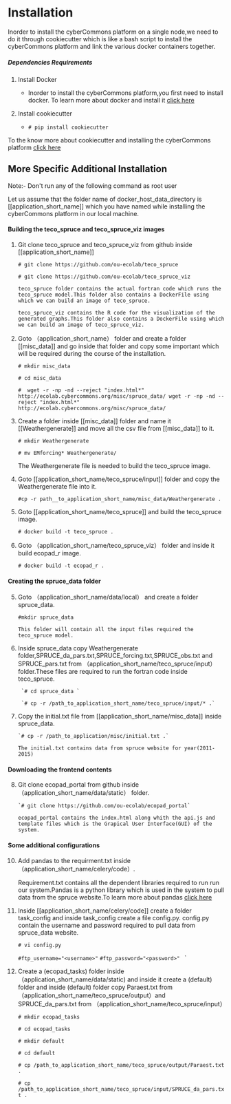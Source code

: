 Installation
==============

Inorder to install the cyberCommons platform on a single node,we need to do it through cookiecutter which is like a bash script to install the cyberCommons platform and link the various docker containers together.

##### Dependencies Requirements
1. Install Docker
   * Inorder to install the cyberCommons platform,you first need to install docker.
   To learn more about docker and install it [click here](https://docs.docker.com/engine/installation/)

2. Install cookiecutter
    * `# pip install cookiecutter`


To the know more about cookiecutter and installing the cyberCommons platform [click here](https://github.com/cybercommons/cybercom-cookiecutter)


More Specific Additional Installation
----------------------
Note:- Don't run any of the following command as root user

Let us assume that the folder name of docker_host_data_directory is [[application_short_name]] which you have named while installing the cyberCommons platform in our local machine.

#### Building the teco_spruce and teco_spruce_viz images

1. Git clone teco_spruce and teco_spruce_viz from github inside [[application_short_name]]
   

     `# git clone https://github.com/ou-ecolab/teco_spruce`

     `# git clone https://github.com/ou-ecolab/teco_spruce_viz`

       teco_spruce folder contains the actual fortran code which runs the teco_spruce model.This folder also contains a DockerFile using which we can build an image of teco_spruce.

       teco_spruce_viz contains the R code for the visualization of the generated graphs.This folder also contains a DockerFile using which we can build an image of teco_spruce_viz.


2. Goto （application_short_name） folder and create a folder  [[misc_data]] and go inside that folder and copy some important which will be required during the course of the installation. 
   
     `# mkdir misc_data`

     `# cd misc_data`

     `#  wget -r -np -nd --reject "index.html*" http://ecolab.cybercommons.org/misc/spruce_data/ wget -r -np -nd --reject "index.html*" http://ecolab.cybercommons.org/misc/spruce_data/ `
     
3. Create a folder inside [[misc_data]] folder and name it [[Weathergenerate]] and move all the csv file from [[misc_data]] to it.
     
     `# mkdir Weathergenerate`

     `# mv EMforcing* Weathergenerate/ `
     
     The Weathergenerate file is needed to build  the teco_spruce image.

4. Goto [[application_short_name/teco_spruce/input]] folder and copy the Weathergenerate file into it.

      `#cp -r path__to_application_short_name/misc_data/Weathergenerate .`
      
3. Goto [[application_short_name/teco_spruce]] and build the  teco_spruce image.

     `# docker build -t teco_spruce .`

4. Goto （application_short_name/teco_spruce_viz） folder and inside it build ecopad_r image.

     `# docker build -t ecopad_r .`

#### Creating the spruce_data folder

5. Goto （application_short_name/data/local） and create a folder spruce_data.

     `#mkdir spruce_data`

       This folder will contain all the input files required the teco_spruce model.

6. Inside spruce_data copy Weathergenerate folder,SPRUCE_da_pars.txt,SPRUCE_forcing.txt,SPRUCE_obs.txt and SPRUCE_pars.txt  from          （application_short_name/teco_spruce/input） folder.These files are required to run the fortran code inside teco_spruce. 
 
        `# cd spruce_data `

        `# cp -r /path_to_application_short_name/teco_spruce/input/* .`

7. Copy the initial.txt file from [[application_short_name/misc_data]] inside spruce_data.
 
       `# cp -r /path_to_application/misc/initial.txt .`

       The initial.txt contains data from spruce website for year(2011-2015)

#### Downloading the frontend contents

8. Git clone ecopad_portal from github inside （application_short_name/data/static） folder.
 
       `# git clone https://github.com/ou-ecolab/ecopad_portal`

       ecopad_portal contains the index.html along whith the api.js and template files which is the Grapical User Interface(GUI) of the system.

#### Some additional configurations 


10. Add pandas to the requirment.txt inside （application_short_name/celery/code）.

       Requirement.txt contains all the dependent libraries required to run run our system.Pandas is a python library which is used in the system to pull data from the spruce website.To learn more about pandas [click here](http://pandas.pydata.org/)

11. Inside [[application_short_name/celery/code]] create a folder  task_config and inside task_config create a file config.py. config.py contain the username and password required to pull data from spruce_data website.

      `# vi config.py`
      
      `#ftp_username="<username>"` 
      `#ftp_password="<password>" `
 `

12. Create a (ecopad_tasks) folder inside （application_short_name/data/static) and inside it create a (default) folder  and inside (default) folder  copy Paraest.txt from （application_short_name/teco_spruce/output）and SPRUCE_da_pars.txt from （application_short_name/teco_spruce/input）
    
       `# mkdir ecopad_tasks`

       `# cd ecopad_tasks `

       `# mkdir default`
       
       `# cd default`
       
       `# cp /path_to_application_short_name/teco_spruce/output/Paraest.txt .`
    
       `# cp /path_to_application_short_name/teco_spruce/input/SPRUCE_da_pars.txt .`
